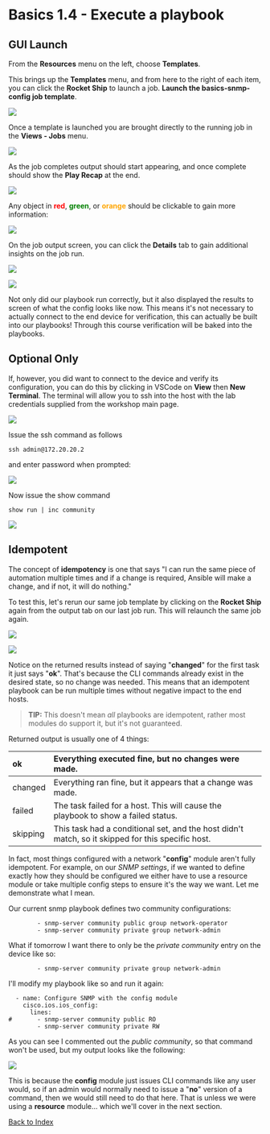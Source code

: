 ﻿# Basics 1.4 - Execute a playbook

## GUI Launch

From the **Resources** menu on the left, choose **Templates**.

This brings up the **Templates** menu, and from here to the right of each item, you can click the **Rocket Ship** to launch a job.  **Launch the basics-snmp-config job template**.

![](images/1.4/001.png)

Once a template is launched you are brought directly to the running job in the **Views - Jobs** menu.

![](images/1.4/002.png)

As the job completes output should start appearing, and once complete should show the **Play Recap** at the end.

![](images/1.4/003.png)

Any object in **<font color="red">red</font>**, **<font color="green">green</font>**, or **<font color="orange">orange</font>** should be clickable to gain more information:

![](images/1.4/004.png)


On the job output screen, you can click the **Details** tab to gain additional insights on the job run.

![](images/1.4/005.png)

![](images/1.4/006.png)

Not only did our playbook run correctly, but it also displayed the results to screen of what the config looks like now.  This means it's not necessary to actually connect to the end device for verification, this can actually be built into our playbooks!  Through this course verification will be baked into the playbooks.

## Optional Only

If, however, you did want to connect to the device and verify its configuration, you can do this by clicking in VSCode on **View** then **New Terminal**.  The terminal will allow you to ssh into the host with the lab credentials supplied from the workshop main page.  

![](images/1.4/010.png)

Issue the ssh command as follows  

`ssh admin@172.20.20.2`  

and enter password when prompted:

![](images/1.4/011.png)

Now issue the show command  

`show run | inc community`

![](images/1.4/012.png)

## Idempotent
The concept of **idempotency** is one that says "I can run the same piece of automation multiple times and if a change is required, Ansible will make a change, and if not, it will do nothing."

To test this, let's rerun our same job template by clicking on the **Rocket Ship** again from the output tab on our last job run.  This will relaunch the same job again.

![](images/1.4/007.png)

![](images/1.4/008.png)

Notice on the returned results instead of saying "**changed**" for the first task it just says "**ok**".  That's because the CLI commands already exist in the desired state, so no change was needed.  This means that an idempotent playbook can be run multiple times without negative impact to the end hosts.

> **TIP:** This doesn't mean *all* playbooks are idempotent, rather most modules do support it, but it's not guaranteed.

Returned output is usually one of 4 things:





|ok|Everything executed fine, but no changes were made.|
| :- | :- |
|changed|Everything ran fine, but it appears that a change was made.|
|failed|The task failed for a host.  This will cause the playbook to show a failed status.|
|skipping|This task had a conditional set, and the host didn't match, so it skipped for this specific host.|

In fact, most things configured with a network "**config**" module aren't fully idempotent.  For example, on our *SNMP settings*, if we wanted to define exactly how they should be configured we either have to use a resource module or take multiple config steps to ensure it's the way we want.  Let me demonstrate what I mean.

Our current snmp playbook defines two community configurations:

            - snmp-server community public group network-operator
            - snmp-server community private group network-admin

What if tomorrow I want there to only be the *private community* entry on the device like so:

            - snmp-server community private group network-admin

I'll modify my playbook like so and run it again:

      - name: Configure SNMP with the config module
        cisco.ios.ios_config:
          lines:
    #       - snmp-server community public RO
            - snmp-server community private RW

As you can see I commented out the *public community*, so that command won't be used, but my output looks like the following:

![](images/1.4/009.png)

This is because the **config** module just issues CLI commands like any user would, so if an admin would normally need to issue a "**no**" version of a command, then we would still need to do that here.  That is unless we were using a **resource** module… which we'll cover in the next section.  

[Back to Index](/docs/)